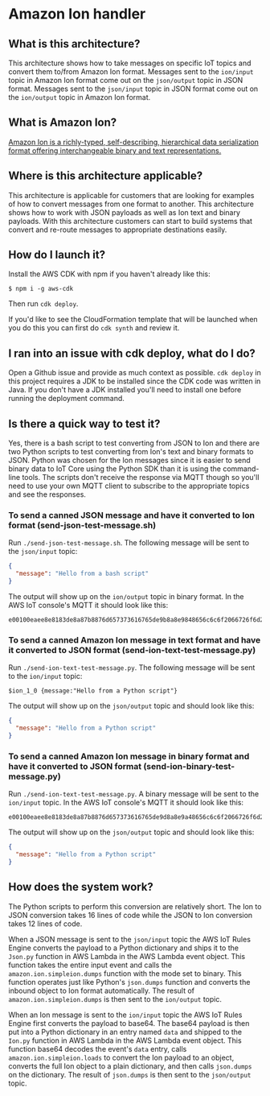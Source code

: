 # Amazon Ion handler

<!-- toc -->

## What is this architecture?

This architecture shows how to take messages on specific IoT topics and convert them to/from Amazon Ion format. Messages sent to the `ion/input` topic in Amazon Ion format come out on the `json/output` topic in JSON format. Messages sent to the `json/input` topic in JSON format come out on the `ion/output` topic in Amazon Ion format.

## What is Amazon Ion?

[Amazon Ion is a richly-typed, self-describing, hierarchical data serialization format offering interchangeable binary and text representations.](http://amzn.github.io/ion-docs/)

## Where is this architecture applicable?

This architecture is applicable for customers that are looking for examples of how to convert messages from one format to another. This architecture shows how to work with JSON payloads as well as Ion text and binary payloads. With this architecture customers can start to build systems that convert and re-route messages to appropriate destinations easily.

## How do I launch it?

Install the AWS CDK with npm if you haven't already like this:

```
$ npm i -g aws-cdk
```

Then run `cdk deploy`.

If you'd like to see the CloudFormation template that will be launched when you do this you can first do `cdk synth` and review it.

## I ran into an issue with cdk deploy, what do I do?

Open a Github issue and provide as much context as possible. `cdk deploy` in this project requires a JDK to be installed since the CDK code was written in Java. If you don't have a JDK installed you'll need to install one before running the deployment command.

## Is there a quick way to test it?

Yes, there is a bash script to test converting from JSON to Ion and there are two Python scripts to test converting from Ion's text and binary formats to JSON. Python was chosen for the Ion messages since it is easier to send binary data to IoT Core using the Python SDK than it is using the command-line tools. The scripts don't receive the response via MQTT though so you'll need to use your own MQTT client to subscribe to the appropriate topics and see the responses.

### To send a canned JSON message and have it converted to Ion format (send-json-test-message.sh)

Run `./send-json-test-message.sh`. The following message will be sent to the `json/input` topic:

```json
{
  "message": "Hello from a bash script"
}
```

The output will show up on the `ion/output` topic in binary format. In the AWS IoT console's MQTT it should look like this:

```
e00100eaee8e8183de8a87b8876d657373616765de9b8a8e9848656c6c6f2066726f6d2061206261736820736372697074
```

### To send a canned Amazon Ion message in text format and have it converted to JSON format (send-ion-text-test-message.py)

Run `./send-ion-text-test-message.py`. The following message will be sent to the `ion/input` topic:

```
$ion_1_0 {message:"Hello from a Python script"}
```

The output will show up on the `json/output` topic and should look like this:

```json
{
  "message": "Hello from a Python script"
}
```

### To send a canned Amazon Ion message in binary format and have it converted to JSON format (send-ion-binary-test-message.py)

Run `./send-ion-text-test-message.py`. A binary message will be sent to the `ion/input` topic. In the AWS IoT console's MQTT it should look like this:

```
e00100eaee8e8183de8a87b8876d657373616765de9d8a8e9a48656c6c6f2066726f6d206120507974686f6e20736372697074
```

The output will show up on the `json/output` topic and should look like this:

```json
{
  "message": "Hello from a Python script"
}
```

## How does the system work?

The Python scripts to perform this conversion are relatively short. The Ion to JSON conversion takes 16 lines of code while the JSON to Ion conversion takes 12 lines of code.

When a JSON message is sent to the `json/input` topic the AWS IoT Rules Engine converts the payload to a Python dictionary and ships it to the `Json.py` function in AWS Lambda in the AWS Lambda event object. This function takes the entire input event and calls the `amazon.ion.simpleion.dumps` function with the mode set to binary. This function operates just like Python's `json.dumps` function and converts the inbound object to Ion format automatically. The result of `amazon.ion.simpleion.dumps` is then sent to the `ion/output` topic.

When an Ion message is sent to the `ion/input` topic the AWS IoT Rules Engine first converts the payload to base64. The base64 payload is then put into a Python dictionary in an entry named `data` and shipped to the `Ion.py` function in AWS Lambda in the AWS Lambda event object. This function base64 decodes the event's `data` entry, calls `amazon.ion.simpleion.loads` to convert the Ion payload to an object, converts the full Ion object to a plain dictionary, and then calls `json.dumps` on the dictionary. The result of `json.dumps` is then sent to the `json/output` topic.
